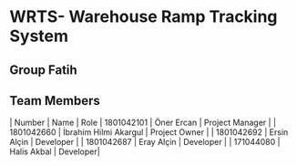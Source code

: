 # WRTS- Warehouse Ramp Tracking System
## Group Fatih
## Team Members
| Number | Name | Role
| 1801042101 | Öner Ercan | Project Manager |
| 1801042660 | İbrahim Hilmi Akargul | Project Owner |
| 1801042692 | Ersin Alçin | Developer |
| 1801042687 | Eray Alçin | Developer |
| 171044080 | Halis Akbal | Developer|
